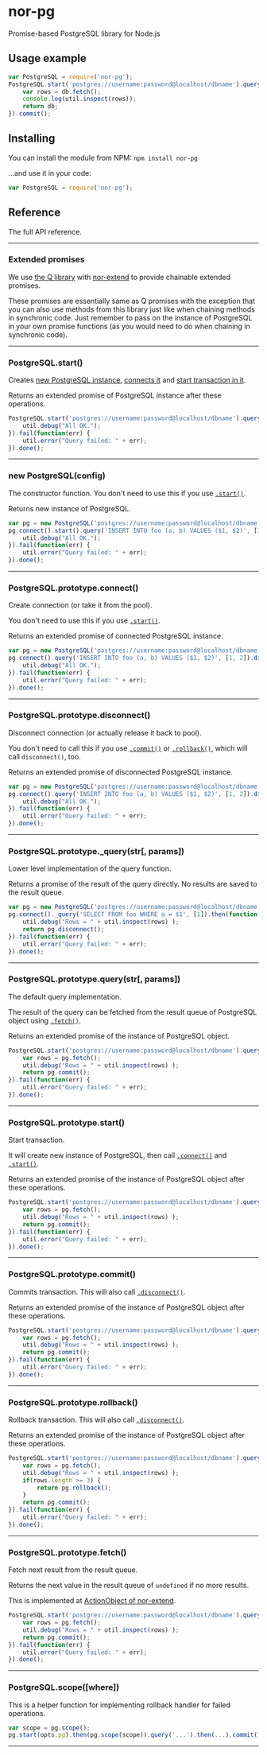 nor-pg
======

Promise-based PostgreSQL library for Node.js

Usage example
-------------

```javascript
var PostgreSQL = require('nor-pg');
PostgreSQL.start('postgres://username:password@localhost/dbname').query('SELECT * FROM foo').then(function(db) {
	var rows = db.fetch();
	console.log(util.inspect(rows));
	return db;
}).commit();
```

Installing
----------

You can install the module from NPM: `npm install nor-pg`

...and use it in your code:

```javascript
var PostgreSQL = require('nor-pg');
```

Reference
---------

The full API reference.

******************************************************************************

### Extended promises

We use [the Q library](https://github.com/kriskowal/q) with 
[nor-extend](https://github.com/Sendanor/nor-extend) to provide chainable 
extended promises.

These promises are essentially same as Q promises with the exception that you 
can also use methods from this library just like when chaining methods in 
synchronic code. Just remember to pass on the instance of PostgreSQL in your 
own promise functions (as you would need to do when chaining in synchronic 
code).

******************************************************************************

### PostgreSQL.start()

Creates [new PostgreSQL instance](https://github.com/sendanor/nor-pg#new-postgresqlconfig),
[connects it](https://github.com/sendanor/nor-pg#postgresqlprototypeconnect) and 
[start transaction in it](https://github.com/sendanor/nor-pg#postgresqlprototypestart).

Returns an extended promise of PostgreSQL instance after these operations.

```javascript
PostgreSQL.start('postgres://username:password@localhost/dbname').query('INSERT INTO foo (a, b) VALUES ($1, $2)', [1, 2]).commit().then(function() {
	util.debug("All OK.");
}).fail(function(err) {
	util.error("Query failed: " + err);
}).done();
```


******************************************************************************

### new PostgreSQL(config)

The constructor function. You don't need to use this if you use 
[`.start()`](https://github.com/sendanor/nor-pg#postgresqlstart).

Returns new instance of PostgreSQL.

```javascript
var pg = new PostgreSQL('postgres://username:password@localhost/dbname');
pg.connect().start().query('INSERT INTO foo (a, b) VALUES ($1, $2)', [1, 2]).commit().then(function() {
	util.debug("All OK.");
}).fail(function(err) {
	util.error("Query failed: " + err);
}).done();
```


******************************************************************************

### PostgreSQL.prototype.connect()

Create connection (or take it from the pool).

You don't need to use this if you use 
[`.start()`](https://github.com/sendanor/nor-pg#postgresqlstart).

Returns an extended promise of connected PostgreSQL instance.

```javascript
var pg = new PostgreSQL('postgres://username:password@localhost/dbname');
pg.connect().query('INSERT INTO foo (a, b) VALUES ($1, $2)', [1, 2]).disconnect().then(function() {
	util.debug("All OK.");
}).fail(function(err) {
	util.error("Query failed: " + err);
}).done();
```


******************************************************************************

### PostgreSQL.prototype.disconnect()

Disconnect connection (or actually release it back to pool).

You don't need to call this if you use 
[`.commit()`](https://github.com/sendanor/nor-pg#postgresqlprototypecommit) or 
[`.rollback()`](https://github.com/sendanor/nor-pg#postgresqlprototyperollback), 
which will call `disconnect()`, too.

Returns an extended promise of disconnected PostgreSQL instance.

```javascript
var pg = new PostgreSQL('postgres://username:password@localhost/dbname');
pg.connect().query('INSERT INTO foo (a, b) VALUES ($1, $2)', [1, 2]).disconnect().then(function() {
	util.debug("All OK.");
}).fail(function(err) {
	util.error("Query failed: " + err);
}).done();
```


******************************************************************************

### PostgreSQL.prototype._query(str[, params])

Lower level implementation of the query function.

Returns a promise of the result of the query directly. No results are saved to 
the result queue.

```javascript
var pg = new PostgreSQL('postgres://username:password@localhost/dbname');
pg.connect()._query('SELECT FROM foo WHERE a = $1', [1]).then(function(rows) {
	util.debug("Rows = " + util.inspect(rows) );
	return pg.disconnect();
}).fail(function(err) {
	util.error("Query failed: " + err);
}).done();
```


******************************************************************************

### PostgreSQL.prototype.query(str[, params])

The default query implementation.

The result of the query can be fetched from the result queue of PostgreSQL 
object using [`.fetch()`](https://github.com/sendanor/nor-pg#postgresqlprototypefetch).

Returns an extended promise of the instance of PostgreSQL object.

```javascript
PostgreSQL.start('postgres://username:password@localhost/dbname').query('SELECT FROM foo WHERE a = $1', [1]).then(function(pg) {
	var rows = pg.fetch();
	util.debug("Rows = " + util.inspect(rows) );
	return pg.commit();
}).fail(function(err) {
	util.error("Query failed: " + err);
}).done();
```


******************************************************************************

### PostgreSQL.prototype.start()

Start transaction.

It will create new instance of PostgreSQL, then call 
[`.connect()`](https://github.com/sendanor/nor-pg#postgresqlprototypeconnect) 
and 
[`.start()`](https://github.com/sendanor/nor-pg#postgresqlprototypestart).

Returns an extended promise of the instance of PostgreSQL object after these operations.

```javascript
PostgreSQL.start('postgres://username:password@localhost/dbname').query('SELECT FROM foo WHERE a = $1', [1]).then(function(pg) {
	var rows = pg.fetch();
	util.debug("Rows = " + util.inspect(rows) );
	return pg.commit();
}).fail(function(err) {
	util.error("Query failed: " + err);
}).done();
```


******************************************************************************

### PostgreSQL.prototype.commit()

Commits transaction. This will also call 
[`.disconnect()`](https://github.com/sendanor/nor-pg#postgresqlprototypedisconnect).

Returns an extended promise of the instance of PostgreSQL object after these operations.

```javascript
PostgreSQL.start('postgres://username:password@localhost/dbname').query('SELECT FROM foo WHERE a = $1', [1]).then(function(pg) {
	var rows = pg.fetch();
	util.debug("Rows = " + util.inspect(rows) );
	return pg.commit();
}).fail(function(err) {
	util.error("Query failed: " + err);
}).done();
```


******************************************************************************

### PostgreSQL.prototype.rollback()

Rollback transaction. This will also call 
[`.disconnect()`](https://github.com/sendanor/nor-pg#postgresqlprototypedisconnect).

Returns an extended promise of the instance of PostgreSQL object after these operations.

```javascript
PostgreSQL.start('postgres://username:password@localhost/dbname').query('...').query('SELECT * FROM foo WHERE a = $1', [1]).then(function(pg) {
	var rows = pg.fetch();
	util.debug("Rows = " + util.inspect(rows) );
	if(rows.length >= 3) {
		return pg.rollback();
	}
	return pg.commit();
}).fail(function(err) {
	util.error("Query failed: " + err);
}).done();
```


******************************************************************************

### PostgreSQL.prototype.fetch()

Fetch next result from the result queue.

Returns the next value in the result queue of `undefined` if no more results.

This is implemented at [ActionObject of nor-extend](https://github.com/Sendanor/nor-extend/blob/master/lib/ActionObject.js#L32).

```javascript
PostgreSQL.start('postgres://username:password@localhost/dbname').query('SELECT * FROM foo').then(function(pg) {
	var rows = pg.fetch();
	util.debug("Rows = " + util.inspect(rows) );
	return pg.commit();
}).fail(function(err) {
	util.error("Query failed: " + err);
}).done();
```

******************************************************************************

### PostgreSQL.scope([where])

This is a helper function for implementing rollback handler for failed operations.

```javascript
var scope = pg.scope();
pg.start(opts.pg).then(pg.scope(scope)).query('...').then(...).commit().fail(scope.rollback)
```

******************************************************************************
